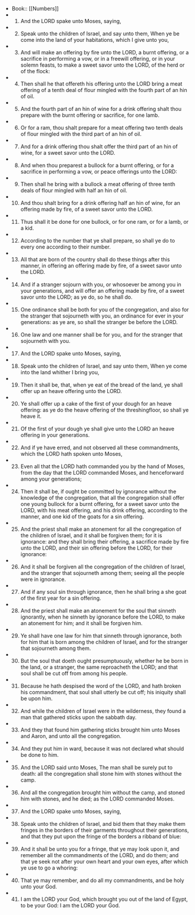 - Book:: [[Numbers]]
- 1. And the LORD spake unto Moses, saying,
- 2. Speak unto the children of Israel, and say unto them, When ye be come into the land of your habitations, which I give unto you,
- 3. And will make an offering by fire unto the LORD, a burnt offering, or a sacrifice in performing a vow, or in a freewill offering, or in your solemn feasts, to make a sweet savor unto the LORD, of the herd or of the flock:
- 4. Then shall he that offereth his offering unto the LORD bring a meat offering of a tenth deal of flour mingled with the fourth part of an hin of oil.
- 5. And the fourth part of an hin of wine for a drink offering shalt thou prepare with the burnt offering or sacrifice, for one lamb.
- 6. Or for a ram, thou shalt prepare for a meat offering two tenth deals of flour mingled with the third part of an hin of oil.
- 7. And for a drink offering thou shalt offer the third part of an hin of wine, for a sweet savor unto the LORD.
- 8. And when thou preparest a bullock for a burnt offering, or for a sacrifice in performing a vow, or peace offerings unto the LORD:
- 9. Then shall he bring with a bullock a meat offering of three tenth deals of flour mingled with half an hin of oil.
- 10. And thou shalt bring for a drink offering half an hin of wine, for an offering made by fire, of a sweet savor unto the LORD.
- 11. Thus shall it be done for one bullock, or for one ram, or for a lamb, or a kid.
- 12. According to the number that ye shall prepare, so shall ye do to every one according to their number.
- 13. All that are born of the country shall do these things after this manner, in offering an offering made by fire, of a sweet savor unto the LORD.
- 14. And if a stranger sojourn with you, or whosoever be among you in your generations, and will offer an offering made by fire, of a sweet savor unto the LORD; as ye do, so he shall do.
- 15. One ordinance shall be both for you of the congregation, and also for the stranger that sojourneth with you, an ordinance for ever in your generations: as ye are, so shall the stranger be before the LORD.
- 16. One law and one manner shall be for you, and for the stranger that sojourneth with you.
- 17. And the LORD spake unto Moses, saying,
- 18. Speak unto the children of Israel, and say unto them, When ye come into the land whither I bring you,
- 19. Then it shall be, that, when ye eat of the bread of the land, ye shall offer up an heave offering unto the LORD.
- 20. Ye shall offer up a cake of the first of your dough for an heave offering: as ye do the heave offering of the threshingfloor, so shall ye heave it.
- 21. Of the first of your dough ye shall give unto the LORD an heave offering in your generations.
- 22. And if ye have erred, and not observed all these commandments, which the LORD hath spoken unto Moses,
- 23. Even all that the LORD hath commanded you by the hand of Moses, from the day that the LORD commanded Moses, and henceforward among your generations;
- 24. Then it shall be, if ought be committed by ignorance without the knowledge of the congregation, that all the congregation shall offer one young bullock for a burnt offering, for a sweet savor unto the LORD, with his meat offering, and his drink offering, according to the manner, and one kid of the goats for a sin offering.
- 25. And the priest shall make an atonement for all the congregation of the children of Israel, and it shall be forgiven them; for it is ignorance: and they shall bring their offering, a sacrifice made by fire unto the LORD, and their sin offering before the LORD, for their ignorance:
- 26. And it shall be forgiven all the congregation of the children of Israel, and the stranger that sojourneth among them; seeing all the people were in ignorance.
- 27. And if any soul sin through ignorance, then he shall bring a she goat of the first year for a sin offering.
- 28. And the priest shall make an atonement for the soul that sinneth ignorantly, when he sinneth by ignorance before the LORD, to make an atonement for him; and it shall be forgiven him.
- 29. Ye shall have one law for him that sinneth through ignorance, both for him that is born among the children of Israel, and for the stranger that sojourneth among them.
- 30. But the soul that doeth ought presumptuously, whether he be born in the land, or a stranger, the same reproacheth the LORD; and that soul shall be cut off from among his people.
- 31. Because he hath despised the word of the LORD, and hath broken his commandment, that soul shall utterly be cut off; his iniquity shall be upon him.
- 32. And while the children of Israel were in the wilderness, they found a man that gathered sticks upon the sabbath day.
- 33. And they that found him gathering sticks brought him unto Moses and Aaron, and unto all the congregation.
- 34. And they put him in ward, because it was not declared what should be done to him.
- 35. And the LORD said unto Moses, The man shall be surely put to death: all the congregation shall stone him with stones without the camp.
- 36. And all the congregation brought him without the camp, and stoned him with stones, and he died; as the LORD commanded Moses.
- 37. And the LORD spake unto Moses, saying,
- 38. Speak unto the children of Israel, and bid them that they make them fringes in the borders of their garments throughout their generations, and that they put upon the fringe of the borders a ribband of blue:
- 39. And it shall be unto you for a fringe, that ye may look upon it, and remember all the commandments of the LORD, and do them; and that ye seek not after your own heart and your own eyes, after which ye use to go a whoring:
- 40. That ye may remember, and do all my commandments, and be holy unto your God.
- 41. I am the LORD your God, which brought you out of the land of Egypt, to be your God: I am the LORD your God.
